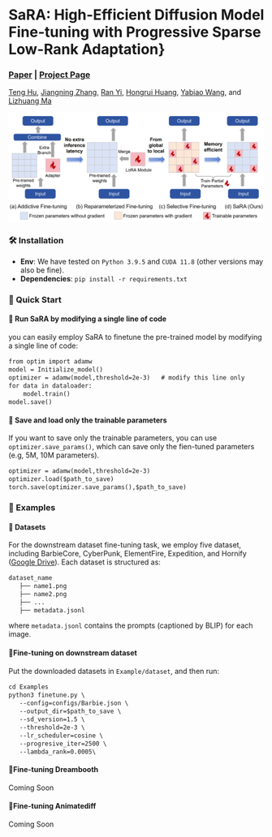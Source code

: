 # SaRA: High-Efficient Diffusion Model Fine-tuning with Progressive Sparse Low-Rank Adaptation}
###  [Paper](https://arxiv.org/abs/2404.15789) | [Project Page](https://sjtuplayer.github.io/projects/SaRA/)
<!-- <br> -->
[Teng Hu](https://github.com/sjtuplayer), 
[Jiangning Zhang](https://zhangzjn.github.io/),
[Ran Yi](https://yiranran.github.io/),
[Hongrui Huang](https://github.com/sjtuplayer/MotionMaster),
[Yabiao Wang](https://scholar.google.com/citations?hl=zh-CN&user=xiK4nFUAAAAJ),
 and [Lizhuang Ma](https://dmcv.sjtu.edu.cn/) 
<!-- <br> -->

<p align="center">
<img src="./assets/motivation.png">
</p>

### 🛠️ Installation

- **Env**: We have tested on `Python 3.9.5` and `CUDA 11.8` (other versions may also be fine).
- **Dependencies**: `pip install -r requirements.txt`


### 🚀 Quick Start

#### 🚀 Run SaRA by modifying a single line of code 

you can easily employ SaRA to finetune the pre-trained model by modifying a single line of code:

```
from optim import adamw
model = Initialize_model()
optimizer = adamw(model,threshold=2e-3)   # modify this line only
for data in dataloader:
    model.train()
model.save()
```

#### 🚀 Save and load only the trainable parameters
If you want to save only the trainable parameters, you can use ```optimizer.save_params()```, which can save only the fien-tuned parameters (e.g, 5M, 10M parameters).
```
optimizer = adamw(model,threshold=2e-3)
optimizer.load($path_to_save)
torch.save(optimizer.save_params(),$path_to_save)
```

### 🍺 Examples


#### 📖 Datasets

For the downstream dataset fine-tuning task, we employ five dataset, including BarbieCore, CyberPunk, ElementFire, Expedition, and Hornify ([Google Drive](https://drive.google.com/file/d/1iaUUBX8TnvBLMenUMyxMya8O0Oa4BlU4/view?usp=drive_link)).
Each dataset is structured as:
```
dataset_name
   ├── name1.png
   ├── name2.png
   ├── ...
   ├── metadata.jsonl
```
where ```metadata.jsonl``` contains the prompts (captioned by BLIP) for each image. 


#### 🚀Fine-tuning on downstream dataset
Put the downloaded datasets in ```Example/dataset```, and then run:

```
cd Examples
python3 finetune.py \
   --config=configs/Barbie.json \
   --output_dir=$path_to_save \
   --sd_version=1.5 \
   --threshold=2e-3 \
   --lr_scheduler=cosine \
   --progresive_iter=2500 \
   --lambda_rank=0.0005\
```

#### 🚀Fine-tuning Dreambooth

Coming Soon

#### 🚀Fine-tuning Animatediff

Coming Soon


